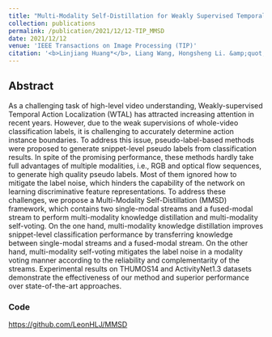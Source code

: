 ```yaml
---
title: "Multi-Modality Self-Distillation for Weakly Supervised Temporal Action Localization"
collection: publications
permalink: /publication/2021/12/12-TIP_MMSD
date: 2021/12/12
venue: 'IEEE Transactions on Image Processing (TIP)'
citation: '<b>Linjiang Huang*</b>, Liang Wang, Hongsheng Li. &amp;quot;Multi-Modality Self-Distillation for Weakly Supervised Temporal Action Localization&amp;quot;.<i>IEEE Transactions on Image Processing</i> <b>TIP 2021</b>.'
---
```


## Abstract
As a challenging task of high-level video understanding, Weakly-supervised Temporal Action Localization (WTAL) has attracted increasing attention in recent years. However, due to the weak supervisions of whole-video classification labels, it is challenging to accurately determine action instance boundaries. To address this issue, pseudo-label-based methods were proposed to generate snippet-level pseudo labels from classification results. In spite of the promising performance, these methods hardly take full advantages of multiple modalities, i.e., RGB and optical flow sequences, to generate high quality pseudo labels. Most of them ignored how to mitigate the label noise, which hinders the capability of the network on learning discriminative feature representations. To address these challenges, we propose a Multi-Modality Self-Distillation (MMSD) framework, which contains two single-modal streams and a fused-modal stream to perform multi-modality knowledge distillation and multi-modality self-voting. On the one hand, multi-modality knowledge distillation improves snippet-level classification performance by transferring knowledge between single-modal streams and a fused-modal stream. On the other hand, multi-modality self-voting mitigates the label noise in a modality voting manner according to the reliability and complementarity of the streams. Experimental results on THUMOS14 and ActivityNet1.3 datasets demonstrate the effectiveness of our method and superior performance over state-of-the-art approaches. 

### Code
https://github.com/LeonHLJ/MMSD
